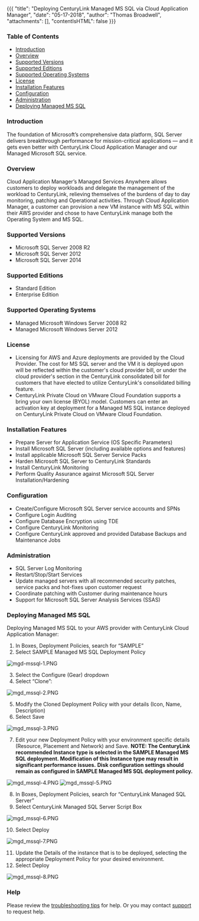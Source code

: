 {{{
  "title": "Deploying CenturyLink Managed MS SQL via Cloud Application Manager",
  "date": "05-17-2018",
  "author": "Thomas Broadwell",
  "attachments": [],
  "contentIsHTML": false
}}}

### Table of Contents

* [Introduction](#introduction)
* [Overview](#overview)
* [Supported Versions](#supported-versions)
* [Supported Editions](#supported-editions)
* [Supported Operating Systems](#supported-operating-systems)
* [License](#license)
* [Installation Features](#installation-features)
* [Configuration](#configuration)
* [Administration](#administration)
* [Deploying Managed MS SQL](#deploying-managed-ms-sql)


### Introduction
The foundation of Microsoft’s comprehensive data platform, SQL Server delivers breakthrough performance for mission-critical applications &mdash; and it gets even better with CenturyLink Cloud Application Manager and our Managed Microsoft SQL service.

### Overview
Cloud Application Manager’s Managed Services Anywhere allows customers to deploy workloads and delegate the management of the workload to CenturyLink, relieving themselves of the burdens of day to day monitoring, patching and Operational activities.  Through Cloud Application Manager, a customer can provision a new VM instance with MS SQL within their AWS provider and chose to have CenturyLink manage both the Operating System and MS SQL.

### Supported Versions
*  Microsoft SQL Server 2008 R2
*  Microsoft SQL Server 2012
*  Microsoft SQL Server 2014

### Supported Editions
*  Standard Edition
*  Enterprise Edition

### Supported Operating Systems
*	Managed Microsoft Windows Server 2008 R2
*	Managed Microsoft Windows Server 2012

### License
* Licensing for AWS and Azure deployments are provided by the Cloud Provider.  The cost for MS SQL server and the VM it is deployed upon will be reflected within the customer's cloud provider bill, or under the cloud provider's section in the CenturyLink consolidated bill for customers that have elected to utilize CenturyLink's consolidated billing feature.
* CenturyLink Private Cloud on VMware Cloud Foundation supports a bring your own license (BYOL) model.  Customers can enter an activation key at deployment for a Managed MS SQL instance deployed on CenturyLink Private Cloud on VMware Cloud Foundation.

### Installation Features
* Prepare Server for Application Service (OS Specific Parameters)
* Install Microsoft SQL Server (including available options and features)
* Install applicable Microsoft SQL Server Service Packs
* Harden Microsoft SQL Server to CenturyLink Standards
* Install CenturyLink Monitoring
* Perform Quality Assurance against Microsoft SQL Server Installation/Hardening

### Configuration
* Create/Configure Microsoft SQL Server service accounts and SPNs
* Configure Login Auditing
* Configure Database Encryption using TDE
* Configure CenturyLink Monitoring
* Configure CenturyLink approved and provided Database Backups and Maintenance Jobs

### Administration
* SQL Server Log Monitoring
* Restart/Stop/Start Services
* Update managed servers with all recommended security patches, service packs and hot-fixes upon customer request
* Coordinate patching with Customer during maintenance hours
*	Support for Microsoft SQL Server Analysis Services (SSAS)


### Deploying Managed MS SQL

Deploying Managed MS SQL to your AWS provider with CenturyLink Cloud Application Manager:
1.	In Boxes, Deployment Policies, search for “SAMPLE”
2.	Select SAMPLE Managed MS SQL Deployment Policy

![mgd-mssql-1.PNG](../../images/cloud-application-manager/mgd_mssql-1.PNG)

3.	Select the Configure (Gear) dropdown
4.	Select “Clone”:

![mgd_mssql-2.PNG](../../images/cloud-application-manager/mgd_mssql-2.PNG)

5.	Modify the Cloned Deployment Policy with your details (Icon, Name, Description)
6.	Select Save

![mgd_mssql-3.PNG](../../images/cloud-application-manager/mgd_mssql-3.PNG)

7.	Edit your new Deployment Policy with your environment specific details (Resource, Placement and Network) and Save.
**NOTE:  The CenturyLink recommended Instance type is selected in the SAMPLE Managed MS SQL deployment.  Modification of this Instance type may result in significant performance issues.**
**Disk configuration settings should remain as configured in SAMPLE Managed MS SQL deployment policy.**

![mgd_mssql-4.PNG](../../images/cloud-application-manager/mgd_mssql-4.PNG)
![mgd_mssql-5.PNG](../../images/cloud-application-manager/mgd_mssql-5.PNG)

8.	In Boxes, Deployment Policies, search for “CenturyLink Managed SQL Server”
9.	Select CenturyLink Managed SQL Server Script Box

![mgd_mssql-6.PNG](../../images/cloud-application-manager/mgd_mssql-6.PNG)

10.	Select Deploy

![mgd_mssql-7.PNG](../../images/cloud-application-manager/mgd_mssql-7.PNG)

11.	Update the Details of the instance that is to be deployed, selecting the appropriate Deployment Policy for your desired environment.
12.	Select Deploy

![mgd_mssql-8.PNG](../../images/cloud-application-manager/mgd_mssql-8.PNG)

### Help

Please review the [troubleshooting tips](../Troubleshooting/troubleshooting-tips.md) for help. Or you may contact [support](http://managedservices.ctl.io) to request help.
